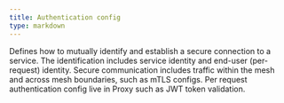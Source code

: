 ```yaml
---
title: Authentication config
type: markdown
---
```

Defines how to mutually identify and establish a secure connection to a
service. The identification includes service identity and end-user
(per-request) identity. Secure communication includes traffic within the mesh
and across mesh boundaries, such as mTLS configs. Per request authentication
config live in Proxy such as JWT token validation.
